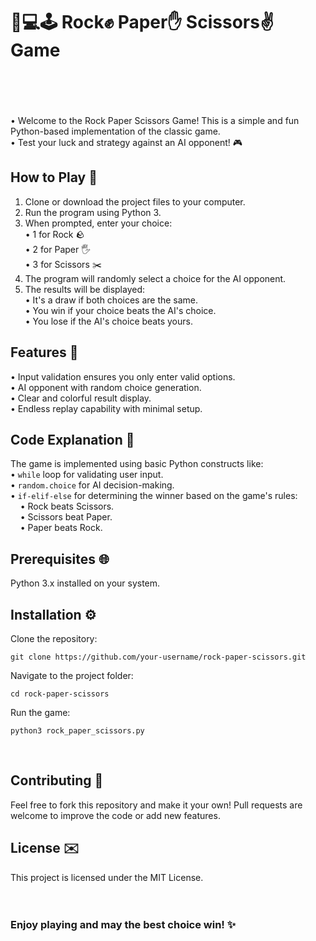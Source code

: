 # 🎲💻🕹️ Rock✊ Paper✋ Scissors✌️ Game </br></br></br>

• Welcome to the Rock Paper Scissors Game! This is a simple and fun Python-based implementation of the classic game.</br>
• Test your luck and strategy against an AI opponent! 🎮</br>

## How to Play 🎉</br>

1. Clone or download the project files to your computer.</br>
2. Run the program using Python 3.</br>
3. When prompted, enter your choice:</br>
• 1 for Rock 🪨</br>
• 2 for Paper 🖐</br>
• 3 for Scissors ✂️</br>
4. The program will randomly select a choice for the AI opponent.</br>
5. The results will be displayed:</br>
• It's a draw if both choices are the same.</br>
• You win if your choice beats the AI's choice.</br>
• You lose if the AI's choice beats yours.</br>

## Features 🔧</br>

• Input validation ensures you only enter valid options.</br>
• AI opponent with random choice generation.</br>
• Clear and colorful result display.</br>
• Endless replay capability with minimal setup.</br>

## Code Explanation 📗</br>

The game is implemented using basic Python constructs like:</br>
• `while` loop for validating user input.</br>
• `random.choice` for AI decision-making.</br>
• `if-elif-else` for determining the winner based on the game's rules:</br>
    &nbsp;&nbsp;&nbsp;&nbsp;• Rock beats Scissors.</br>
    &nbsp;&nbsp;&nbsp;&nbsp;• Scissors beat Paper.</br>
    &nbsp;&nbsp;&nbsp;&nbsp;• Paper beats Rock.</br>

## Prerequisites 🌐</br>

Python 3.x installed on your system.</br>

## Installation ⚙️</br>

Clone the repository:
 
    git clone https://github.com/your-username/rock-paper-scissors.git

Navigate to the project folder:

    cd rock-paper-scissors

Run the game:

    python3 rock_paper_scissors.py
</br>

## Contributing 🚀 </br>

Feel free to fork this repository and make it your own! Pull requests are welcome to improve the code or add new features.</br>

## License ✉️</br>

This project is licensed under the MIT License.</br>
</br></br>

### Enjoy playing and may the best choice win! ✨</br>
